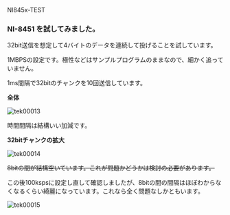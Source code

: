  NI845x-TEST


### NI-8451 を試してみました。
32bit送信を想定して4バイトのデータを連続して投げることを試しています。

1MBPSの設定です。極性などはサンプルプログラムのままなので、細かく追っていません。

1ms間隔で32bitのチャンクを10回送信しています。



__全体__

![tek00013](https://user-images.githubusercontent.com/9587359/49413490-78a3af80-f7b3-11e8-9228-fa44b7b363e7.png)

時間間隔は結構いい加減です。


__32bitチャンクの拡大__

![tek00014](https://user-images.githubusercontent.com/9587359/49413491-78a3af80-f7b3-11e8-8255-18618003802e.png)


~~8bitの間が結構空いています。これが問題かどうかは検討の必要があります。~~

この後100kspsに設定し直して確認しましたが、8bitの間の間隔はほぼわからなくなるくらい綺麗になっています。これなら全く問題なしかともいます。

![tek00015](https://user-images.githubusercontent.com/9587359/49779862-6e535980-fd4f-11e8-885a-3d98e7a1a9b5.png)
